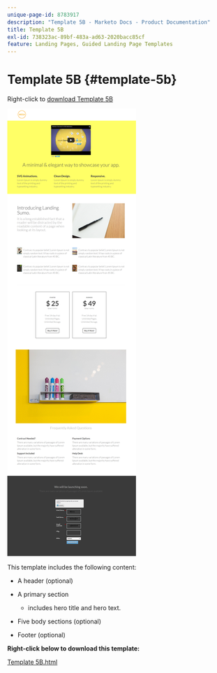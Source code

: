 ```yaml
---
unique-page-id: 8783917
description: "Template 5B - Marketo Docs - Product Documentation"
title: Template 5B
exl-id: 738323ac-89bf-483a-ad63-2020bacc85cf
feature: Landing Pages, Guided Landing Page Templates
---
```

# Template 5B {#template-5b}

Right-click to [download Template 5B](https://experienceleague.adobe.com/landing/marketo/lp-templates/template-5b.html)

![](assets/template-5b.png)

This template includes the following content:

* A header (optional)
* A primary section

  * includes hero title and hero text.

* Five body sections (optional)
* Footer (optional)

**Right-click below to download this template:**

[Template 5B.html](https://experienceleague.adobe.com/landing/marketo/lp-templates/template-5b.html)

